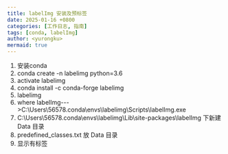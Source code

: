```yaml
---
title: labelImg 安装及预标签
date: 2025-01-16 +0800
categories: [工作日志, 指南]
tags: [conda, labelImg]
author: <yurongku>  
mermaid: true
---
```



1. 安装conda
2. conda create -n labelimg python=3.6 
3. activate labelimg
4. conda install -c conda-forge labelimg
5. labelimg
6. where labelImg--->C:\Users\56578\.conda\envs\labelimg\Scripts\labelImg.exe
7. C:\Users\56578\.conda\envs\labelimg\Lib\site-packages\labelImg 下新建 Data 目录
8. predefined_classes.txt 放 Data 目录
9. 显示有标签